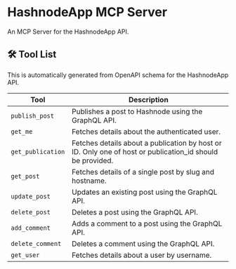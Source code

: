 # HashnodeApp MCP Server

An MCP Server for the HashnodeApp API.

## 🛠️ Tool List

This is automatically generated from OpenAPI schema for the HashnodeApp API.


| Tool | Description |
|------|-------------|
| `publish_post` | Publishes a post to Hashnode using the GraphQL API. |
| `get_me` | Fetches details about the authenticated user. |
| `get_publication` | Fetches details about a publication by host or ID. Only one of host or publication_id should be provided. |
| `get_post` | Fetches details of a single post by slug and hostname. |
| `update_post` | Updates an existing post using the GraphQL API. |
| `delete_post` | Deletes a post using the GraphQL API. |
| `add_comment` | Adds a comment to a post using the GraphQL API. |
| `delete_comment` | Deletes a comment using the GraphQL API. |
| `get_user` | Fetches details about a user by username. |
